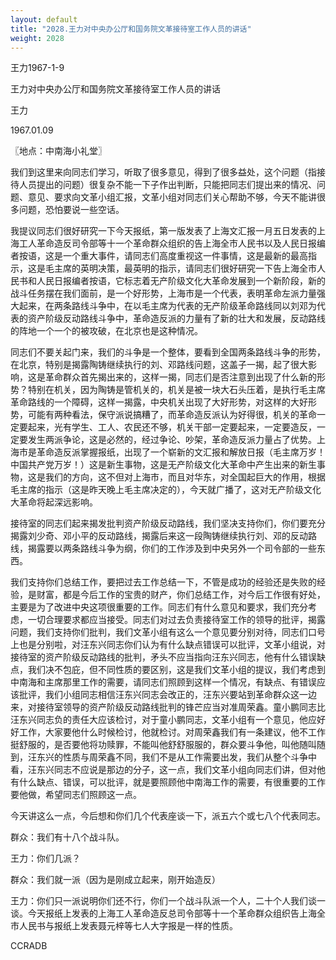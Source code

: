 ```yaml
---
layout: default
title: "2028.王力对中央办公厅和国务院文革接待室工作人员的讲话"
weight: 2028
---
```


王力1967-1-9

王力对中央办公厅和国务院文革接待室工作人员的讲话

王力

1967.01.09

〖地点：中南海小礼堂〗

我们到这里来向同志们学习，听取了很多意见，得到了很多益处，这个问题（指接待人员提出的问题）很复杂不能一下子作出判断，只能把同志们提出来的情况、问题、意见、要求向文革小组汇报，文革小组对同志们关心帮助不够，今天不能讲很多问题，恐怕要说一些空话。

我提议同志们很好研究一下今天报纸，第一版发表了上海文汇报一月五日发表的上海工人革命造反司令部等十一个革命群众组织的告上海全市人民书以及人民日报编者按语，这是一个重大事件，请同志们高度重视这一件事情，这是最新的最高指示，这是毛主席的英明决策，最英明的指示，请同志们很好研究一下告上海全市人民书和人民日报编者按语，它标志着无产阶级文化大革命发展到一个新阶段，新的战斗任务摆在我们面前，是一个好形势，上海市是一个代表，表明革命左派力量强大起来，在两条路线斗争中，在以毛主席为代表的无产阶级革命路线同以刘邓为代表的资产阶级反动路线斗争中，革命造反派的力量有了新的壮大和发展，反动路线的阵地一个一个的被攻破，在北京也是这种情况。

同志们不要关起门来，我们的斗争是一个整体，要看到全国两条路线斗争的形势，在北京，特别是揭露陶铸继续执行的刘、邓路线问题，这盖子一揭，起了很大影响，这是革命群众首先揭出来的，这样一揭，同志们是否注意到出现了什么新的形势？特别在机关，因为陶铸是管机关的，机关是被一块大石头压着，是执行毛主席革命路线的一个障碍，这样一揭露，中央机关出现了大好形势，对这样的大好形势，可能有两种看法，保守派说搞糟了，而革命造反派认为好得很，机关的革命一定要起来，光有学生、工人、农民还不够，机关干部一定要起来，一定要造反，一定要发生两派争论，这是必然的，经过争论、吵架，革命造反派力量占了优势。上海市是革命造反派掌握报纸，出现了一个崭新的文汇报和解放日报（毛主席万岁！中国共产党万岁！）这是新生事物，这是无产阶级文化大革命中产生出来的新生事物，这是我们的方向，这不但对上海市，而且对华东，对全国起巨大的作用，根据毛主席的指示（这是昨天晚上毛主席决定的），今天就广播了，这对无产阶级文化大革命将起深远影响。

接待室的同志们起来揭发批判资产阶级反动路线，我们坚决支持你们，你们要充分揭露刘少奇、邓小平的反动路线，揭露后来这一段陶铸继续执行刘、邓的反动路线，揭露要以两条路线斗争为纲，你们的工作涉及到中央另外一个司令部的一些东西。

我们支持你们总结工作，要把过去工作总结一下，不管是成功的经验还是失败的经验，是财富，都是今后工作的宝贵的财产，你们总结工作，对今后工作很有好处，主要是为了改进中央这项很重要的工作。同志们有什么意见和要求，我们充分考虑，一切合理要求都应当接受。同志们对过去负责接待室工作的领导的批评，揭露问题，我们支持你们批判，我们文革小组有这么一个意见要分别对待，同志们口号上也是分别啦，对汪东兴同志你们认为有什么缺点错误可以批评，文革小组说，对接待室的资产阶级反动路线的批判，矛头不应当指向汪东兴同志，他有什么错误缺点，我们决不包庇，但不同性质的要区别，这是我们文革小组的提议，我们考虑到中南海和主席那里工作的需要，请同志们照顾到这样一个情况，有缺点、有错误应该批评，我们小组同志相信汪东兴同志会改正的，汪东兴要站到革命群众这一边来，对接待室领导的资产阶级反动路线批判的锋芒应当对准周荣鑫。童小鹏同志比汪东兴同志负的责任大应该检讨，对于童小鹏同志，文革小组有一个意见，他应好好工作，大家要他什么时候检讨，他就检讨。对周荣鑫我们有一条建议，他不工作挺舒服的，是否要他将功赎罪，不能叫他舒舒服服的，群众要斗争他，叫他随叫随到，汪东兴的性质与周荣鑫不同，我们不是从工作需要出发，我们从整个斗争中看，汪东兴同志不应说是那边的分子，这一点，我们文革小组向同志们讲，但对他有什么缺点、错误，可以批评，就是要照顾他中南海工作的需要，有很重要的工作要他做，希望同志们照顾这一点。

今天讲这么一点，今后想和你们几个代表座谈一下，派五六个或七八个代表同志。

群众：我们有十八个战斗队。

王力：你们几派？

群众：我们就一派（因为是刚成立起来，刚开始造反）

王力：你们只一派说明你们还不行，你们一个战斗队派一个人，二十个人我们谈一谈。今天报纸上发表的上海工人革命造反总司令部等十一个革命群众组织告上海全市人民书与报纸上发表聂元梓等七人大字报是一样的性质。

CCRADB


